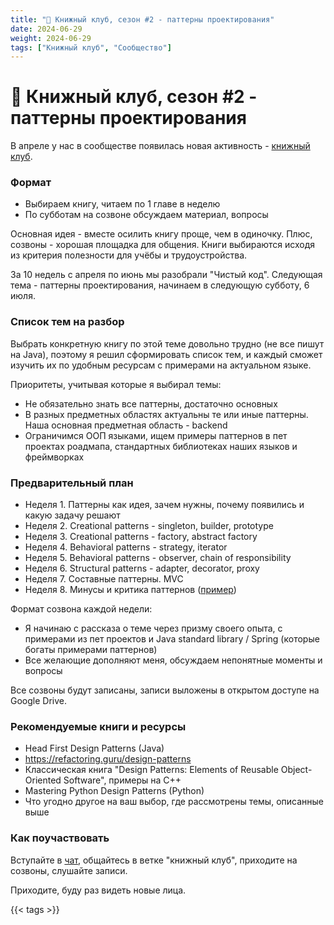 ```yaml
---
title: "📕 Книжный клуб, сезон #2 - паттерны проектирования"
date: 2024-06-29
weight: 2024-06-29
tags: ["Книжный клуб", "Сообщество"]
---
```


# 📕 Книжный клуб, сезон #2 - паттерны проектирования

В апреле у нас в сообществе появилась новая активность - [книжный клуб](https://t.me/zhukovsd_it_chat/69518/69519).

### Формат

- Выбираем книгу, читаем по 1 главе в неделю
- По субботам на созвоне обсуждаем материал, вопросы

Основная идея - вместе осилить книгу проще, чем в одиночку. Плюс, созвоны - хорошая площадка для общения. Книги выбираются исходя из критерия полезности для учёбы и трудоустройства.

За 10 недель c апреля по июнь мы разобрали "Чистый код". Следующая тема - паттерны проектирования, начинаем в следующую субботу, 6 июля.

### Список тем на разбор

Выбрать конкретную книгу по этой теме довольно трудно (не все пишут на Java), поэтому я решил сформировать список тем, и каждый сможет изучить их по удобным ресурсам с примерами на актуальном языке.

Приоритеты, учитывая которые я выбирал темы:
- Не обязательно знать все паттерны, достаточно основных
- В разных предметных областях актуальны те или иные паттерны. Наша основная предметная область - backend
- Ограничимся ООП языками, ищем примеры паттернов в пет проектах роадмапа, стандартных библиотеках наших языков и фреймворках

### Предварительный план

- Неделя 1. Паттерны как идея, зачем нужны, почему появились и какую задачу решают
- Неделя 2. Creational patterns - singleton, builder, prototype
- Неделя 3. Creational patterns - factory, abstract factory
- Неделя 4. Behavioral patterns - strategy, iterator
- Неделя 5. Behavioral patterns - observer, chain of responsibility
- Неделя 6. Structural patterns - adapter, decorator, proxy
- Неделя 7. Составные паттерны. MVC
- Неделя 8. Минусы и критика паттернов ([пример](https://habr.com/ru/articles/153225/))

Формат созвона каждой недели:
- Я начинаю с рассказа о теме через призму своего опыта, с примерами из пет проектов и Java standard library / Spring (которые богаты примерами паттернов)
- Все желающие дополняют меня, обсуждаем непонятные моменты и вопросы

Все созвоны будут записаны, записи выложены в открытом доступе на Google Drive.

### Рекомендуемые книги и ресурсы

- Head First Design Patterns (Java)
- https://refactoring.guru/design-patterns
- Классическая книга "Design Patterns: Elements of Reusable Object-Oriented Software", примеры на C++
- Mastering Python Design Patterns (Python)
- Что угодно другое на ваш выбор, где рассмотрены темы, описанные выше

### Как поучаствовать

Вступайте в [чат](https://t.me/zhukovsd_it_chat), общайтесь в ветке "книжный клуб", приходите на созвоны, слушайте записи.

Приходите, буду раз видеть новые лица.

{{< tags >}}